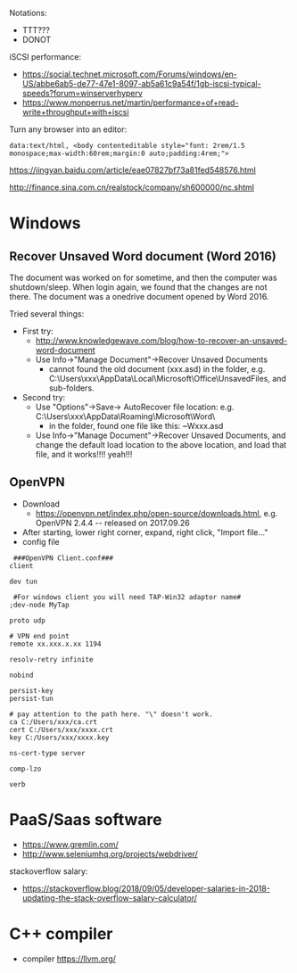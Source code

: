 Notations:
* TTT???
* DONOT

iSCSI performance:
* https://social.technet.microsoft.com/Forums/windows/en-US/abbe6ab5-de77-47e1-8097-ab5a61c9a54f/1gb-iscsi-typical-speeds?forum=winserverhyperv
* https://www.monperrus.net/martin/performance+of+read-write+throughput+with+iscsi

Turn any browser into an editor:
```
data:text/html, <body contenteditable style="font: 2rem/1.5 monospace;max-width:60rem;margin:0 auto;padding:4rem;">
```


https://jingyan.baidu.com/article/eae07827bf73a81fed548576.html

http://finance.sina.com.cn/realstock/company/sh600000/nc.shtml

# Windows
## Recover Unsaved Word document (Word 2016)

The document was worked on for sometime, and then the computer was shutdown/sleep. When login again, we found that the changes are not there. The document was a onedrive document opened by Word 2016.

Tried several things:
  * First try:
    * http://www.knowledgewave.com/blog/how-to-recover-an-unsaved-word-document
    * Use Info->"Manage Document"->Recover Unsaved Documents
      * cannot found the old document (xxx.asd) in the folder, e.g. C:\Users\xxx\AppData\Local\Microsoft\Office\UnsavedFiles, and sub-folders.
  * Second try:
    * Use "Options"->Save-> AutoRecover file location: e.g. C:\Users\xxx\AppData\Roaming\Microsoft\Word\
      * in the folder, found one file like this: ~Wxxx.asd
    * Use Info->"Manage Document"->Recover Unsaved Documents, and change the default load location to the above location, and load that file, and it works!!!! yeah!!!
      
## OpenVPN
* Download
  * https://openvpn.net/index.php/open-source/downloads.html, e.g. OpenVPN 2.4.4 -- released on 2017.09.26
* After starting, lower right corner, expand, right click, "Import file..."
* config file
```
 ###OpenVPN Client.conf###
client

dev tun

 #For windows client you will need TAP-Win32 adaptor name#
;dev-node MyTap

proto udp

# VPN end point
remote xx.xxx.x.xx 1194

resolv-retry infinite

nobind

persist-key
persist-tun

# pay attention to the path here. "\" doesn't work.
ca C:/Users/xxx/ca.crt
cert C:/Users/xxx/xxxx.crt
key C:/Users/xxx/xxxx.key

ns-cert-type server

comp-lzo

verb 
```

# PaaS/Saas software
* https://www.gremlin.com/
* http://www.seleniumhq.org/projects/webdriver/

stackoverflow salary:
* https://stackoverflow.blog/2018/09/05/developer-salaries-in-2018-updating-the-stack-overflow-salary-calculator/

# C++ compiler
* compiler https://llvm.org/
